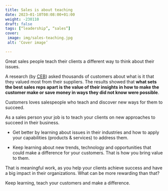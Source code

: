 ```yaml
---
title: Sales is about teaching
date: 2023–01-10T08:08:00+01:00
weight: -230110
draft: false
tags: [“leadership”, “sales”]
cover:
 image: img/sales-teaching.jpg
 alt: ‘Cover image’

---
```


Great sales people teach their clients a different way to think about their issues.

A research (by [CEB](https://en.wikipedia.org/wiki/CEB_Inc.)) asked thousands of customers about what is it that they valued most from their suppliers. The results showed that **what sets the best sales reps apart is the value of their insights in how to make the customer make or save money in ways they did not know were possible**. 

Customers loves salespeople who teach and discover new ways for them to succeed.

As a sales person your job is to teach your clients on new approaches to succeed in their business.

- Get better by learning about issues in their industries and how to apply your capabilities (products & services) to address them.

- Keep learning about new trends, technology and opportunities that could make a difference for your customers. That is how you bring value to them.

That is meaningful work, as you help your clients achieve success and have a big  impact in their organizations.
What can be more rewarding than that?

Keep learning, teach your customers and make a difference.


